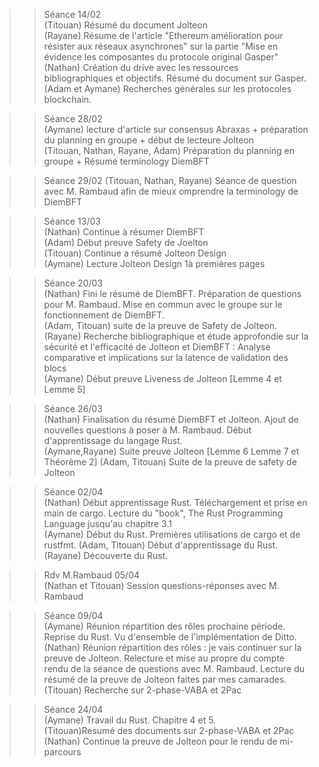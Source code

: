 >>Séance 14/02  
>(Titouan) Résumé du document Jolteon  
>(Rayane) Résume de l'article "Ethereum amélioration pour résister aux réseaux asynchrones" sur la partie "Mise en évidence les composantes du protocole original Gasper"  
>(Nathan) Création du drive avec les ressources bibliographiques et objectifs. Résumé du document sur Gasper.
>(Adam et Aymane) Recherches générales sur les protocoles blockchain.

>>Séance 28/02  
>(Aymane) lecture d'article sur consensus Abraxas + préparation du planning en groupe + début de lecteure Jolteon  
>(Titouan, Nathan, Rayane, Adam) Préparation du planning en groupe + Résumé terminology DiemBFT  

>>Séance 29/02
>(Titouan, Nathan, Rayane) Séance de question avec M. Rambaud afin de mieux omprendre la terminology de DiemBFT

>>Séance 13/03  
>(Nathan) Continue à résumer DiemBFT  
>(Adam) Début preuve Safety de Joelton  
>(Titouan) Continue a résumé Jolteon Design  
>(Aymane) Lecture Jolteon Design 1à premières pages

>>Séance 20/03  
>(Nathan) Fini le résumé de DiemBFT. Préparation de questions pour M. Rambaud. Mise en commun avec le groupe sur le fonctionnement de DiemBFT.  
>(Adam, Titouan) suite de la preuve de Safety de Jolteon.  
>(Rayane) Recherche bibliographique et étude approfondie sur la sécurité et l'efficacité de Jolteon et DiemBFT : Analyse comparative et implications sur la latence de validation des blocs  
>(Aymane) Début preuve Liveness de Jolteon [Lemme 4 et Lemme 5]  
  
>>Séance 26/03  
>(Nathan) Finalisation du résumé DiemBFT et Jolteon. Ajout de nouvelles questions à poser à M. Rambaud. Début d'apprentissage du langage Rust.  
>(Aymane,Rayane) Suite preuve Jolteon [Lemme 6 Lemme 7 et Théorème 2]
>(Adam, Titouan) Suite de la preuve de safety de Jolteon

>>Séance 02/04  
>(Nathan) Début apprentissage Rust. Téléchargement et prise en main de cargo. Lecture du "book", The Rust Programming Language jusqu'au chapitre 3.1  
>(Aymane) Début du Rust. Premières utilisations de cargo et de rustfmt.
>(Adam, Titouan) Début d'apprentissage du Rust.
>(Rayane) Découverte du Rust.

>> Rdv M.Rambaud 05/04  
>(Nathan et Titouan) Session questions-réponses avec M. Rambaud

>>Séance 09/04  
>(Aymane) Réunion répartition des rôles prochaine période. Reprise du Rust. Vu d'ensemble de l'implémentation de Ditto.  
>(Nathan) Réunion répartition des rôles : je vais continuer sur la preuve de Jolteon. Relecture et mise au propre du compte rendu de la séance de questions avec M. Rambaud. Lecture du résumé de la preuve de Jolteon faites par mes camarades.   
>(Titouan) Recherche sur 2-phase-VABA et 2Pac 

>>Séance 24/04  
>(Aymane) Travail du Rust. Chapitre 4 et 5.  
>(Titouan)Resumé des documents sur 2-phase-VABA et 2Pac  
>(Nathan) Continue la preuve de Jolteon pour le rendu de mi-parcours  
